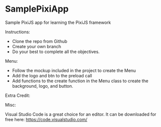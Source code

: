 # SamplePixiApp
Sample PixiJS app for learning the PixiJS framework

Instructions:
- Clone the repo from Github
- Create your own branch
- Do your best to complete all the objectives.

Menu:
- Follow the mockup included in the project to create the Menu
- Add the logo and btn to the preload call
- Add functions to the create function in the Menu class to create the background, logo, and button.

Extra Credit:


Misc:

Visual Studio Code is a great choice for an editor. It can be downloaded for free here: https://code.visualstudio.com/

